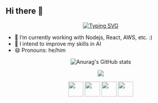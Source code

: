 
## Hi there 👋

<div align="center">

<a href="https://git.io/typing-svg"><img src="https://readme-typing-svg.demolab.com?font=Fira+Code&duration=3000&pause=1000&color=221BF7&center=true&vCenter=true&width=435&separator=%3C&lines=Welcome+;)%3CMy+name+is+Joao+Pedro%3Ci'm+a+Software+engineering+student%3CAlways+trying+to+learn+new+things" alt="Typing SVG" /></a>
<div/>

<div align="left">

- 🔭 I’m currently working with Nodejs, React, AWS, etc. :)
- 🌱 I intend to improve my skills in AI
- 😄 Pronouns: he/him

<div/>


<div align="center">

![Anurag's GitHub stats](https://github-readme-stats.vercel.app/api?username=jpvgoes&theme=algolia&show_icons=true)

![](https://github-readme-stats.vercel.app/api/top-langs/?username=jpvgoes&theme=algolia&hide_border=true&include_all_commits=true&count_private=true&layout=compact)

<div/>

<div align="center">

<div align="center">




<img width="40" src="https://upload.wikimedia.org/wikipedia/commons/1/1f/Python_logo_01.svg"/>
<img width="40" src="https://git-scm.com/images/logos/downloads/Git-Icon-1788C.png"/>
<img width="40" src="https://cdn.jsdelivr.net/gh/devicons/devicon/icons/c/c-original.svg" />
<img width="40" src="https://cdn.jsdelivr.net/gh/devicons/devicon/icons/cplusplus/cplusplus-original.svg" />


<div align="center">
<div/>

